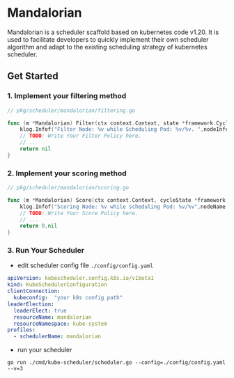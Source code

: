 # Mandalorian
Mandalorian is a scheduler scaffold based on kubernetes code v1.20.
It is used to facilitate developers to quickly implement their 
own scheduler algorithm and adapt to the existing scheduling 
strategy of kubernetes scheduler.


## Get Started 
### 1. Implement your filtering method
```go
// pkg/scheduler/mandalorian/filtering.go

func (m *Mandalorian) Filter(ctx context.Context, state *framework.CycleState, pod *v1.Pod, nodeInfo *framework.NodeInfo) *framework.Status {
	klog.Infof("Filter Node: %v while Scheduling Pod: %v/%v. ",nodeInfo.Node().GetName(),pod.GetNamespace(),pod.GetName())
	// TODO: Write Your Filter Policy here.
	// ..
	return nil
}
```

### 2. Implement your scoring method

```go
// pkg/scheduler/mandalorian/scoring.go

func (m *Mandalorian) Score(ctx context.Context, cycleState *framework.CycleState, pod *v1.Pod, nodeName string) (int64, *framework.Status) {
	klog.Infof("Scoring Node: %v while scheduling Pod: %v/%v",nodeName,pod.GetNamespace(),pod.GetName())
	// TODO: Write Your Score Policy here.
	// ...
	return 0,nil
}
```

### 3. Run Your Scheduler
- edit scheduler config file `./config/config.yaml`
```yaml
apiVersion: kubescheduler.config.k8s.io/v1beta1
kind: KubeSchedulerConfiguration
clientConnection:
  kubeconfig:  "your k8s config path"
leaderElection:
  leaderElect: true
  resourceName: mandalorian
  resourceNamespace: kube-system
profiles:
  - schedulerName: mandalorian
```
- run your scheduler
```shell 
go run ./cmd/kube-scheduler/scheduler.go --config=./config/config.yaml --v=3
```
